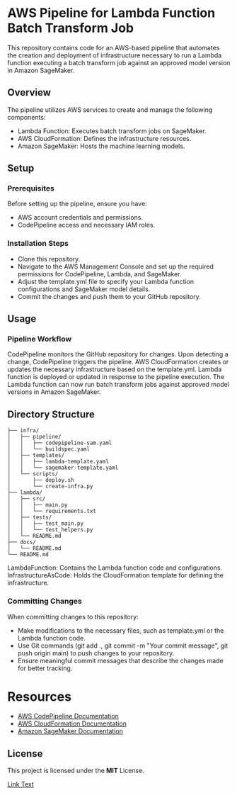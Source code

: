 # AWS Pipeline for Lambda Function Batch Transform Job
This repository contains code for an AWS-based pipeline that automates the creation and deployment of infrastructure necessary to run a Lambda function executing a batch transform job against an approved model version in Amazon SageMaker.

## Overview
The pipeline utilizes AWS services to create and manage the following components:

+ Lambda Function: Executes batch transform jobs on SageMaker.
+ AWS CloudFormation: Defines the infrastructure resources.
+ Amazon SageMaker: Hosts the machine learning models.

## Setup
### Prerequisites
Before setting up the pipeline, ensure you have:

+ AWS account credentials and permissions.
+ CodePipeline access and necessary IAM roles.
### Installation Steps
+ Clone this repository.
+ Navigate to the AWS Management Console and set up the required permissions for CodePipeline, Lambda, and SageMaker.
+ Adjust the template.yml file to specify your Lambda function configurations and SageMaker model details.
+ Commit the changes and push them to your GitHub repository.
## Usage
### Pipeline Workflow
CodePipeline monitors the GitHub repository for changes.
Upon detecting a change, CodePipeline triggers the pipeline.
AWS CloudFormation creates or updates the necessary infrastructure based on the template.yml.
Lambda function is deployed or updated in response to the pipeline execution.
The Lambda function can now run batch transform jobs against approved model versions in Amazon SageMaker.
## Directory Structure
```
├── infra/
│   ├── pipeline/
│   │   ├── codepipeline-sam.yaml
│   │   └── buildspec.yaml
│   ├── templates/
│   │   ├── lambda-template.yaml
│   │   └── sagemaker-template.yaml
│   └── scripts/
│       ├── deploy.sh
│       └── create-infra.py
├── lambda/
│   ├── src/
│   │   ├── main.py
│   │   └── requirements.txt
│   ├── tests/
│   │   ├── test_main.py
│   │   └── test_helpers.py
│   └── README.md
├── docs/
│   └── README.md
└── README.md
```
LambdaFunction: Contains the Lambda function code and configurations.
InfrastructureAsCode: Holds the CloudFormation template for defining the infrastructure.
### Committing Changes
When committing changes to this repository:

+ Make modifications to the necessary files, such as template.yml or the Lambda function code.
+ Use Git commands (git add ., git commit -m "Your commit message", git push origin main) to push changes to your repository.
+ Ensure meaningful commit messages that describe the changes made for better tracking.

# Resources
+ [AWS CodePipeline Documentation](https://docs.aws.amazon.com/codepipeline/latest/userguide/welcome.html)
+ [AWS CloudFormation Documentation](https://docs.aws.amazon.com/AWSCloudFormation/latest/UserGuide/Welcome.html)
+ [Amazon SageMaker Documentation](https://docs.aws.amazon.com/sagemaker/latest/dg/whatis.html)

## License
This project is licensed under the **MIT** License.

[Link Text](https://www.example.com)
